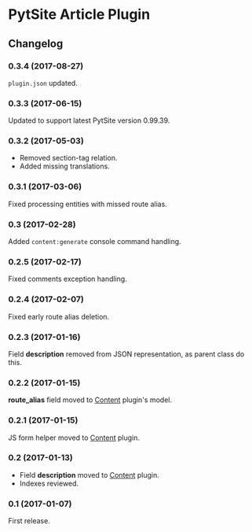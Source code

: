 # PytSite Article Plugin


## Changelog

### 0.3.4 (2017-08-27)
`plugin.json` updated.


### 0.3.3 (2017-06-15)
Updated to support latest PytSite version 0.99.39.


### 0.3.2 (2017-05-03)
- Removed section-tag relation.
- Added missing translations.


### 0.3.1 (2017-03-06)
Fixed processing entities with missed route alias.


### 0.3 (2017-02-28)
Added `content:generate` console command handling.


### 0.2.5 (2017-02-17)
Fixed comments exception handling.


### 0.2.4 (2017-02-07)
Fixed early route alias deletion.


### 0.2.3 (2017-01-16)
Field **description** removed from JSON representation, as parent class do this.


### 0.2.2 (2017-01-15)
**route_alias** field moved to [Content](https://github.com/pytsite/plugin-content) plugin's model.


### 0.2.1 (2017-01-15)
JS form helper moved to [Content](https://github.com/pytsite/plugin-content) plugin.


### 0.2 (2017-01-13)
- Field **description** moved to [Content](https://github.com/pytsite/plugin-content) plugin.
- Indexes reviewed.


### 0.1 (2017-01-07)
First release.
